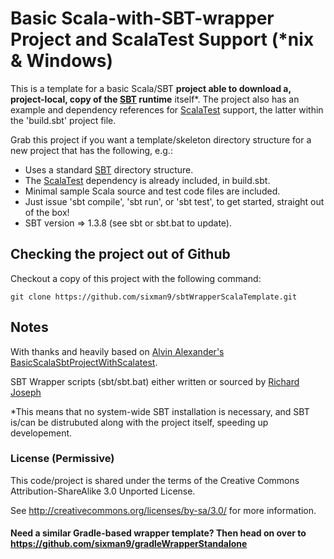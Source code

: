 # Basic Scala-with-SBT-wrapper Project and ScalaTest Support (*nix & Windows)

This is a template for a basic Scala/SBT **project able to download a, project-local, copy of the [SBT][SBT] runtime** itself*. The project also has an example and dependency references for [ScalaTest][ScalaTest] support, the latter within the 'build.sbt' project file.

Grab this project if you want a template/skeleton directory structure for a new project that has the following, e.g.:

* Uses a standard [SBT][SBT] directory structure.
* The [ScalaTest][ScalaTest] dependency is already included, in build.sbt.
* Minimal sample Scala source and test code files are included.
* Just issue 'sbt compile', 'sbt run', or 'sbt test', to get started, straight out of the box!
* SBT version => 1.3.8 (see sbt or sbt.bat to update).

## Checking the project out of Github

Checkout a copy of this project with the following command:

    git clone https://github.com/sixman9/sbtWrapperScalaTemplate.git

## Notes

With thanks and heavily based on [Alvin Alexander's](http://devdaily.com)
[BasicScalaSbtProjectWithScalatest](https://github.com/alvinj/BasicScalaSbtProjectWithScalatest).

SBT Wrapper scripts (sbt/sbt.bat) either written or sourced by [Richard Joseph](mailto:sixman9@gmail-dot-com)

*This means that no system-wide SBT installation is necessary, and SBT is/can be distrubuted along with the project itself, speeding up developement.

### License (Permissive)

This code/project is shared under the terms of the Creative Commons
Attribution-ShareAlike 3.0 Unported License.

See http://creativecommons.org/licenses/by-sa/3.0/ for more information.


#### Need a similar Gradle-based wrapper template? Then head on over to https://github.com/sixman9/gradleWrapperStandalone

[ScalaTest]: http://scalatest.org
[SBT]: http://www.scala-sbt.org
